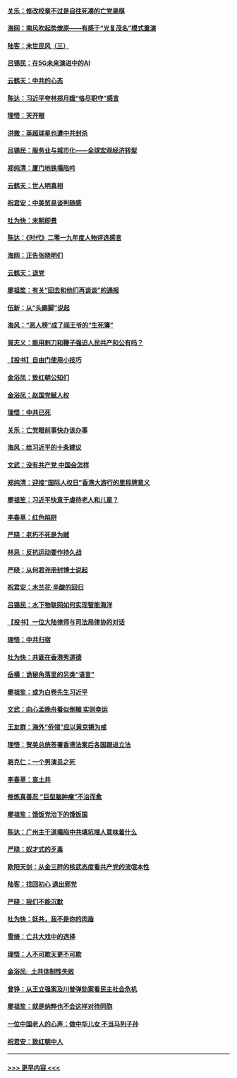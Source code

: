 #### [关乐：修改校章不过是自往死凑的亡党臭棋](../pages/nsc993/n11735097.md?t=12210501) 
#### [海网：南风吹起势燎原——有感于“光复茂名”模式重演](../pages/nsc993/n11732308.md?t=12210501) 
#### [陆客：末世民风（三）](../pages/nsc993/n11732211.md?t=12210501) 
#### [吕锡民：在5G未来演进中的AI](../pages/nsc993/n11730010.md?t=12210501) 
#### [云鹤天：中共的心态](../pages/nsc993/n11729906.md?t=12210501) 
#### [陈达：习近平夸林郑月娥“恪尽职守”感言](../pages/nsc993/n11729881.md?t=12210501) 
#### [理悟：天开眼](../pages/nsc993/n11729699.md?t=12210501) 
#### [洪微：英超球星也遭中共封杀](../pages/nsc993/n11727243.md?t=12210501) 
#### [吕锡民：服务业与城市化——全球宏观经济转型](../pages/nsc993/n11725845.md?t=12210501) 
#### [郑纯清：厦门地铁塌陷吟](../pages/nsc993/n11725813.md?t=12210501) 
#### [云鹤天：世人明真相](../pages/nsc993/n11725621.md?t=12210501) 
#### [祝君安：中美贸易谈判随感](../pages/nsc993/n11725609.md?t=12210501) 
#### [吐为快：末朝即景](../pages/nsc993/n11723365.md?t=12210501) 
#### [陈达：《时代》二零一九年度人物评选感言](../pages/nsc993/n11723337.md?t=12210501) 
#### [海网：正告张晓明们](../pages/nsc993/n11723228.md?t=12210501) 
#### [云鹤天：退党](../pages/nsc993/n11723056.md?t=12210501) 
#### [廖祖笙：有关“回去和他们再谈谈”的通报](../pages/nsc993/n11722442.md?t=12210501) 
#### [伍新：从“头踢脚”说起](../pages/nsc993/n11722429.md?t=12210501) 
#### [海风：“恶人榜”成了阎王爷的“生死簿”](../pages/nsc993/n11722272.md?t=12210501) 
#### [胥志义：能用剌刀和鞭子强迫人民共产和公有吗？](../pages/nsc993/n11720569.md?t=12210501) 
#### [【投书】自由门使用小技巧](../pages/nsc993/n11720180.md?t=12210501) 
#### [金浴凤：致红朝公知们](../pages/nsc993/n11720563.md?t=12210501) 
#### [金浴凤：赵国党赋人权](../pages/nsc993/n11720533.md?t=12210501) 
#### [理悟：中共已死](../pages/nsc993/n11720233.md?t=12210501) 
#### [关乐：亡党眼前事快办该办事](../pages/nsc993/n11719160.md?t=12210501) 
#### [海风：给习近平的十条建议](../pages/nsc993/n11717616.md?t=12210501) 
#### [文武：没有共产党 中国会怎样](../pages/nsc993/n11717584.md?t=12210501) 
#### [郑纯清：迎接“国际人权日”香港大游行的里程牌意义](../pages/nsc993/n11717417.md?t=12210501) 
#### [廖祖笙：习近平快意于虐待老人和儿童？](../pages/nsc993/n11715313.md?t=12210501) 
#### [李春草：红色陷阱](../pages/nsc993/n11715029.md?t=12210501) 
#### [严晓：老朽不死是为贼](../pages/nsc993/n11712910.md?t=12210501) 
#### [林忌：反抗运动要作持久战](../pages/nsc993/n11712623.md?t=12210501) 
#### [严晓：从何君尧册封博士说起](../pages/nsc993/n11712465.md?t=12210501) 
#### [祝君安：木兰花·辛酸的回归](../pages/nsc993/n11712381.md?t=12210501) 
#### [吕锡民：水下物联网如何实现智能海洋](../pages/nsc993/n11711158.md?t=12210501) 
#### [【投书】一位大陆律师与司法局律协的对话](../pages/nsc993/n11709675.md?t=12210501) 
#### [理悟：中共归宿](../pages/nsc993/n11710059.md?t=12210501) 
#### [吐为快：共匪在香港秀道德](../pages/nsc993/n11709979.md?t=12210501) 
#### [岳横：诡秘角落里的另类“语言”](../pages/nsc993/n11709792.md?t=12210501) 
#### [廖祖笙：或为白卷先生习近平](../pages/nsc993/n11708330.md?t=12210501) 
#### [文武：向心孟晚舟看似倒楣 实则幸运](../pages/nsc993/n11708236.md?t=12210501) 
#### [王友群：海外“侨领”应以黄克锵为戒](../pages/nsc993/n11706176.md?t=12210501) 
#### [理悟：贺美总统签署香港法案后各国跟进立法](../pages/nsc993/n11706853.md?t=12210501) 
#### [骆克仁：一个男演员之死](../pages/nsc993/n11706677.md?t=12210501) 
#### [李春草：哀土共](../pages/nsc993/n11706255.md?t=12210501) 
#### [修炼真善忍 “巨型脑肿瘤”不治而愈](../pages/nsc993/n11705340.md?t=12210501) 
#### [廖祖笙：饿饭党治下的饿饭国](../pages/nsc993/n11705085.md?t=12210501) 
#### [陈达：广州主干道塌陷中共填坑埋人意味着什么](../pages/nsc993/n11705046.md?t=12210501) 
#### [严晓：奴才式的歹毒](../pages/nsc993/n11704826.md?t=12210501) 
#### [欧阳天剑：从金三胖的核武态度看共产党的流氓本性](../pages/nsc993/n11702238.md?t=12210501) 
#### [陆客：找回初心 退出邪党](../pages/nsc993/n11702213.md?t=12210501) 
#### [严晓：我们不能沉默](../pages/nsc993/n11702110.md?t=12210501) 
#### [吐为快：妖共，我不是你的肉盾](../pages/nsc993/n11701366.md?t=12210501) 
#### [雪绮：亡共大戏中的选择](../pages/nsc993/n11699922.md?t=12210501) 
#### [理悟：人不可欺天更不可欺](../pages/nsc993/n11699657.md?t=12210501) 
#### [金浴凤:  土共体制性失败](../pages/nsc993/n11699361.md?t=12210501) 
#### [曾铮：从王立强案及川普弹劾案看民主社会危机](../pages/nsc993/n11699318.md?t=12210501) 
#### [廖祖笙：就是纳粹也不会这样对待同胞](../pages/nsc993/n11697658.md?t=12210501) 
#### [一位中国老人的心声：做中华儿女 不当马列子孙](../pages/nsc993/n11697525.md?t=12210501) 
#### [祝君安：致红朝中人](../pages/nsc993/n11697518.md?t=12210501) 

----
#### [ >>> 更早内容 <<< ](../indexes/nsc993-earlier.md)
